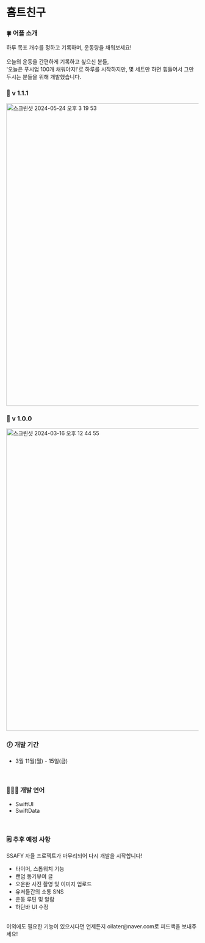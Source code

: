 # 홈트친구

### 🍀  어플 소개

하루 목표 개수를 정하고 기록하며, 운동량을 채워보세요! <br>
<br>
오늘의 운동을 간편하게 기록하고 싶으신 분들,<br>
'오늘은 푸시업 100개 채워야지!'로 하루를 시작하지만, 몇 세트만 하면 힘들어서 그만두시는 분들을 위해 개발했습니다. <br>


### 🌟  v 1.1.1

<img width="792" alt="스크린샷 2024-05-24 오후 3 19 53" src="https://github.com/oilater/HomeTraining-Friend/assets/115062965/1eb7546f-cca7-43d9-8034-174517620b0f">




### 🌟  v 1.0.0

<img width="792" alt="스크린샷 2024-03-16 오후 12 44 55" src="https://github.com/oilater/HomeTraining-Friend/assets/115062965/4a3fe24a-4788-473b-9bc5-8b41804ec56c">




<br>

### 🕖  개발 기간
 - 3월 11월(월) - 15일(금)

<br>

### 👨🏻‍💻  개발 언어

- SwiftUI
- SwiftData

<br>

### 🗒️  추후 예정 사항
SSAFY 자율 프로젝트가 마무리되어 다시 개발을 시작합니다!
<br>
- 타이머, 스톱워치 기능
- 랜덤 동기부여 글
- 오운완 사진 촬영 및 이미지 업로드
- 유저들간의 소통 SNS
- 운동 루틴 및 알람
- 하단바 UI 수정

<br>
이외에도 필요한 기능이 있으시다면 언제든지 oilater@naver.com로 피드백을 보내주세요!


  
